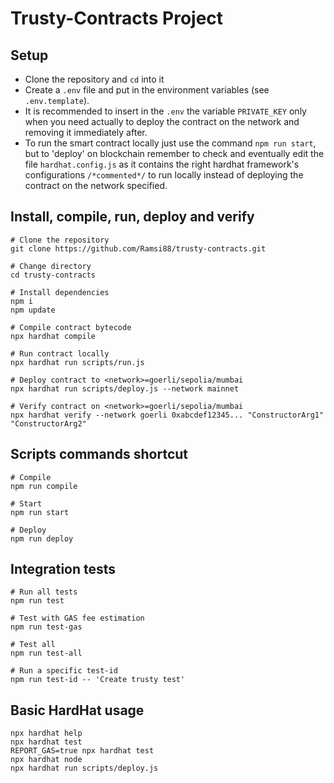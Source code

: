 # Trusty-Contracts Project

## Setup

- Clone the repository and `cd` into it
- Create a `.env` file and put in the environment variables (see `.env.template`).
- It is recommended to insert in the `.env` the variable `PRIVATE_KEY` only when you need actually to deploy the contract on the network and removing it immediately after.
- To run the smart contract locally just use the command `npm run start`, but to 'deploy' on blockchain remember to check and eventually edit the file `hardhat.config.js` as it contains the right hardhat framework's configurations `/*commented*/` to run locally instead of deploying the contract on the network specified.

## Install, compile, run, deploy and verify

```shell
# Clone the repository
git clone https://github.com/Ramsi88/trusty-contracts.git

# Change directory
cd trusty-contracts

# Install dependencies
npm i
npm update

# Compile contract bytecode
npx hardhat compile

# Run contract locally
npx hardhat run scripts/run.js

# Deploy contract to <network>=goerli/sepolia/mumbai
npx hardhat run scripts/deploy.js --network mainnet 

# Verify contract on <network>=goerli/sepolia/mumbai
npx hardhat verify --network goerli 0xabcdef12345... "ConstructorArg1" "ConstructorArg2" 
```

## Scripts commands shortcut

```shell
# Compile
npm run compile

# Start
npm run start

# Deploy
npm run deploy
```

## Integration tests

```shell
# Run all tests
npm run test

# Test with GAS fee estimation
npm run test-gas

# Test all
npm run test-all

# Run a specific test-id
npm run test-id -- 'Create trusty test'
```

## Basic HardHat usage

```shell
npx hardhat help
npx hardhat test
REPORT_GAS=true npx hardhat test
npx hardhat node
npx hardhat run scripts/deploy.js
```
